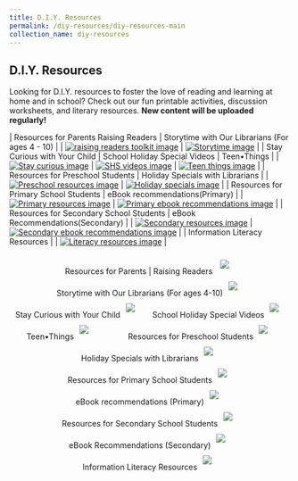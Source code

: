 ```yaml
---
title: D.I.Y. Resources
permalink: /diy-resources/diy-resources-main
collection_name: diy-resources
---
```

## **D.I.Y. Resources**

Looking for D.I.Y. resources to foster the love of reading and learning at home and in school? Check out our fun printable activities, discussion worksheets, and literary resources. **New content will be uploaded regularly!**

| Resources for Parents Raising Readers | Storytime with Our Librarians (For ages 4 - 10) |
| [![raising readers toolkit image](/images/diyresources/RAISING-READERS-TOOLKIT-BUTTON.png)](/diy-resources/primary/primary-main#engage-my-child-in-reading) | [![Storytime image](/images/diyresources/storytime_banner.png)](/diy-resources/storytime/storytime-main) |
| Stay Curious with Your Child | School Holiday Special Videos | Teen•Things |
| [![Stay curious image](/images/diyresources/dR-Holiday-Primary.png)](/diy-resources/primary/stay-curious-with-your-child) | [![SHS videos image](/images/diyresources/shs-videos-button.png)](/diy-resources/primary/shs-videos) | [![Teen things image](/images/diyresources/dR-Holiday-Secondary-amended.png)](/diy-resources/secondary/teen-things) |
| Resources for Preschool Students | Holiday Specials with Librarians |
| [![Preschool resources image](/images/diyresources/dR_preschool.png)](/diy-resources/preschool/preschool-main) | [![Holiday specials image](/images/diyresources/dR-Holiday-Preschool.png)](/diy-resources/preschool/preschool-holiday-special) |
| Resources for Primary School Students | eBook recommendations(Primary) |
| [![Primary resources image](/images/diyresources/dR_primary-school-resources.png)](/diy-resources/primary/primary-main) | [![Primary ebook recommendations image](/images/diyresources/dR_primary-ebooks.png)](https://eresources.nlb.gov.sg/ereads/DiscoveReads/All?level=p) |
| Resources for Secondary School Students | eBook Recommendations(Secondary) |
| [![Secondary resources image](/images/diyresources/dR_secondary-school-resources.png)](/diy-resources/secondary/secondary-main) | [![Secondary ebook recommendations image](/images/diyresources/dR_secondary-ebooks.png)](https://eresources.nlb.gov.sg/ereads/DiscoveReads/All?level=s) |
| Information Literacy Resources |
| [![Literacy resources image](/images/diyresources/dR_info-lit-resources.png)](../services/other-services/sure) |


<div class="wrapper" style="width: 100%;">
<div class="container" style="display: flex; margin: auto; align-content: flex-start; width: inherit; flex-wrap: wrap">  
	<div class="image-container" style="margin: auto;">
		Resources for Parents | Raising Readers <a href="/diy-resources/primary/primary-main#engage-my-child-in-reading"><img src="/images/diyresources/RAISING-READERS-TOOLKIT-BUTTON.png" style="max-width: 25rem; padding: 10px; margin: auto;"></a>
	</div>
	<div class="image-container" style="margin: auto;">
		Storytime with Our Librarians (For ages 4-10)<a href="/diy-resources/storytime/storytime-main"><img src="/images/diyresources/storytime_banner.png" style="max-width: 20rem; padding: 10px; margin: auto;"></a>
	</div>
		<div class="image-container" style="margin: auto;">
		Stay Curious with Your Child<a href="/diy-resources/primary/stay-curious-with-your-child"><img src="/images/diyresources/dR-Holiday-Primary.png" style="max-width: 15rem; padding: 10px; margin: auto;"></a>
	</div>
		<div class="image-container" style="margin: auto;">
		School Holiday Special Videos<a href="/diy-resources/primary/shs-videos"><img src="/images/diyresources/shs-videos-button.png" style="max-width: 15rem; padding: 10px; margin: auto;"></a>
	</div>
		<div class="image-container" style="margin: auto;">
		Teen•Things<a href="/diy-resources/secondary/teen-things"><img src="/images/diyresources/dR-Holiday-Secondary-amended.png" style="max-width: 15rem; padding: 10px; margin: auto;"></a>
	</div>
		<div class="image-container" style="margin: auto;">
		Resources for Preschool Students<a href="/diy-resources/preschool/preschool-main"><img src="/images/diyresources/dR_preschool.png" style="max-width: 20rem; padding: 10px; margin: auto;"></a>
	</div>
		<div class="image-container" style="margin: auto;">
		Holiday Specials with Librarians<a href="/diy-resources/preschool/preschool-holiday-special"><img src="/images/diyresources/dR-Holiday-Preschool.png" style="max-width: 20rem; padding: 10px; margin: auto;"></a>
	</div>
		<div class="image-container" style="margin: auto;">
		Resources for Primary School Students<a href="/diy-resources/primary/primary-main"><img src="/images/diyresources/dR_primary-school-resources.png" style="max-width: 20rem; padding: 10px; margin: auto;"></a>
	</div>
		<div class="image-container" style="margin: auto;">
		eBook recommendations (Primary)<a href="https://eresources.nlb.gov.sg/ereads/DiscoveReads/All?level=p"><img src="/images/diyresources/dR_primary-ebooks.png" style="max-width: 20rem; padding: 10px; margin: auto;"></a>
	</div>
		<div class="image-container" style="margin: auto;">
		Resources for Secondary School Students<a href="/diy-resources/secondary/secondary-main"><img src="/images/diyresources/dR_secondary-school-resources.png" style="max-width: 20rem; padding: 10px; margin: auto;"></a>
	</div>
		<div class="image-container" style="margin: auto;">
		eBook Recommendations (Secondary)<a href="https://eresources.nlb.gov.sg/ereads/DiscoveReads/All?level=s"><img src="/images/diyresources/dR_secondary-ebooks.png" style="max-width: 20rem; padding: 10px; margin: auto;"></a>
	</div>
		<div class="image-container" style="margin: auto;">
		Information Literacy Resources<a href="/services/other-services/sure"><img src="/images/diyresources/dR_info-lit-resources.png" style="max-width: 20rem; padding: 10px; margin: auto;"></a>
	</div>
</div>
</div>